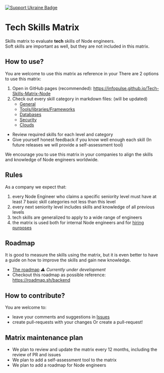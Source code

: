 [![Support Ukraine Badge](https://bit.ly/support-ukraine-now)](https://github.com/support-ukraine/support-ukraine)

# Tech Skills Matrix

Skills matrix to evaluate **tech** skills of Node engineers.  
Soft skills are important as well, but they are not included in this matrix.

## How to use?

You are welcome to use this matrix as reference in your
There are 2 options to use this matrix:

1. Open in GitHub pages (recommended): https://infopulse.github.io/Tech-Skills-Matrix-Node
2. Check out every skill category in markdown files: (will be updated)
   - [General](matrix/01.md)
   - [Tools/libraries/Frameworks](matrix/02.md)
   - [Databases](matrix/03.md)
   - [Security](matrix/04.md)
   - [Clouds](matrix/05.md)

- Review required skills for each level and category
- Give yourself honest feedback if you know well enough each skill (In future releases we will provide a self-assessment tool)

We encourage you to use this matrix in your companies to align the skills and knowledge of Node engineers worldwide.

## Rules

As a company we expect that:

1. every Node Engineer who claims a specific seniority level must have at least 7 basic skill categories not less than this level
2. every next seniority level includes skills and knowledge of all previous levels
3. tech skills are generalized to apply to a wide range of engineers
4. the matrix is used both for internal Node engineers and for [hiring purposes](https://www.infopulse.com/join-us?specialization=15)

## Roadmap

It is good to measure the skills using the matrix, but it is even better to have a guide on how to improve the skills
and gain new knowledge.

- [The roadmap](roadmap/roadmap.md) _⚠️ Currently under development_
- Checkout this roadmap as possible reference: https://roadmap.sh/backend

## How to contribute?

You are welcome to:

- leave your comments and suggestions in [Issues](https://github.com/infopulse/Tech-Skills-Matrix-Node/issues)
- create pull-requests with your changes
  Or create a pull-request!

## Matrix maintenance plan

- We plan to review and update the matrix every 12 months, including the review of PR and issues
- We plan to add a self-assessment tool to the matrix
- We plan to add a roadmap for Node engineers
